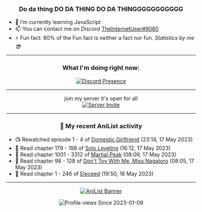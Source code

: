 <div align="center">

### Do da thing DO DA THING DO DA THINGGGGGGGGGGG
</div>

- 🌱 I’m currently learning JavaScript
- 📫 You can contact me on Discord [TheInternetUser#9060](https://discord.com/users/534117072796385300)
- ⚡ Fun fact: 80% of the Fun fact is neither a fact nor fun. _Statistics by me 😎_
<hr>

<div align="center">

### What I'm doing right now:
[![Discord Presence](https://lanyard.cnrad.dev/api/534117072796385300)](https://discord.com/users/534117072796385300)
<hr>

join my server it's open for all <br>
[![Server Invite](https://invidget.switchblade.xyz/bfYgVHxrSs)](https://discord.gg/bfYgVHxrSs)

<hr>
  
### 🌸 My recent AniList activity

</div>

<!-- ANILIST_ACTIVITY:start -->

-   📺 Rewatched episode 1 - 4 of [Domestic Girlfriend](https://anilist.co/anime/103139) (23:14, 17 May 2023)
-   📖 Read chapter 179 - 198 of [Solo Leveling](https://anilist.co/manga/105398) (16:12, 17 May 2023)
-   📖 Read chapter 1001 - 3312 of [Martial Peak](https://anilist.co/manga/104494) (08:09, 17 May 2023)
-   📖 Read chapter 98 - 128 of [Don't Toy With Me, Miss Nagatoro](https://anilist.co/manga/100664) (08:05, 17 May 2023)
-   📖 Read chapter 1 - 246 of [Eleceed](https://anilist.co/manga/106929) (19:50, 16 May 2023)

<!-- ANILIST_ACTIVITY:end -->
<hr>

<div align="center">

[![AniList Banner](https://img.anili.st/User/929966)](https://anilist.co/user/TheInternetUser)

![Profile views](https://gpvc.arturio.dev/TheInternetUse7) Since 2023-01-09

</div>
